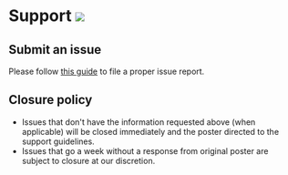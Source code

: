 # Support [![](https://isitmaintained.com/badge/resolution/portapps/postman-portable.svg)](https://isitmaintained.com/project/portapps/postman-portable)

## Submit an issue

Please follow [this guide](http://portapps.github.io/doc/reporting-issue/) to file a proper issue report.

## Closure policy

* Issues that don't have the information requested above (when applicable) will be closed immediately and the poster directed to the support guidelines.
* Issues that go a week without a response from original poster are subject to closure at our discretion.
